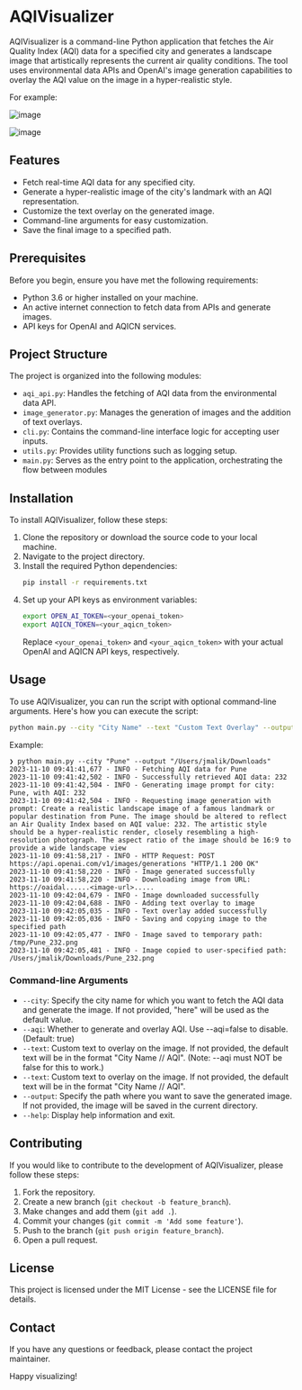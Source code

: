 # AQIVisualizer

AQIVisualizer is a command-line Python application that fetches the Air Quality Index (AQI) data for a specified city and generates a landscape image that artistically represents the current air quality conditions. The tool uses environmental data APIs and OpenAI's image generation capabilities to overlay the AQI value on the image in a hyper-realistic style.

For example: 

![image](https://github.com/jatinkrmalik/aqi-visualizer/assets/7387945/44331e70-0d0e-4ca3-a320-0e3f3c98a76a)

![image](https://github.com/jatinkrmalik/aqi-visualizer/assets/7387945/5a0db253-bbed-4185-b472-2a7f4a894101)


## Features

- Fetch real-time AQI data for any specified city.
- Generate a hyper-realistic image of the city's landmark with an AQI representation.
- Customize the text overlay on the generated image.
- Command-line arguments for easy customization.
- Save the final image to a specified path.

## Prerequisites

Before you begin, ensure you have met the following requirements:

- Python 3.6 or higher installed on your machine.
- An active internet connection to fetch data from APIs and generate images.
- API keys for OpenAI and AQICN services.

## Project Structure

The project is organized into the following modules:

- `aqi_api.py`: Handles the fetching of AQI data from the environmental data API.
- `image_generator.py`: Manages the generation of images and the addition of text overlays.
- `cli.py`: Contains the command-line interface logic for accepting user inputs.
- `utils.py`: Provides utility functions such as logging setup.
- `main.py`: Serves as the entry point to the application, orchestrating the flow between modules

## Installation

To install AQIVisualizer, follow these steps:

1. Clone the repository or download the source code to your local machine.
2. Navigate to the project directory.
3. Install the required Python dependencies:
   ```sh
   pip install -r requirements.txt
   ```
4. Set up your API keys as environment variables:
   ```sh
   export OPEN_AI_TOKEN=<your_openai_token>
   export AQICN_TOKEN=<your_aqicn_token>
   ```
   Replace `<your_openai_token>` and `<your_aqicn_token>` with your actual OpenAI and AQICN API keys, respectively.

## Usage

To use AQIVisualizer, you can run the script with optional command-line arguments. Here's how you can execute the script:

```sh
python main.py --city "City Name" --text "Custom Text Overlay" --output "path/to/save/image"
```

Example: 

```shell
❯ python main.py --city "Pune" --output "/Users/jmalik/Downloads"
2023-11-10 09:41:41,677 - INFO - Fetching AQI data for Pune
2023-11-10 09:41:42,502 - INFO - Successfully retrieved AQI data: 232
2023-11-10 09:41:42,504 - INFO - Generating image prompt for city: Pune, with AQI: 232
2023-11-10 09:41:42,504 - INFO - Requesting image generation with prompt: Create a realistic landscape image of a famous landmark or popular destination from Pune. The image should be altered to reflect an Air Quality Index based on AQI value: 232. The artistic style should be a hyper-realistic render, closely resembling a high-resolution photograph. The aspect ratio of the image should be 16:9 to provide a wide landscape view
2023-11-10 09:41:58,217 - INFO - HTTP Request: POST https://api.openai.com/v1/images/generations "HTTP/1.1 200 OK"
2023-11-10 09:41:58,220 - INFO - Image generated successfully
2023-11-10 09:41:58,220 - INFO - Downloading image from URL: https://oaidal......<image-url>.....
2023-11-10 09:42:04,679 - INFO - Image downloaded successfully
2023-11-10 09:42:04,688 - INFO - Adding text overlay to image
2023-11-10 09:42:05,035 - INFO - Text overlay added successfully
2023-11-10 09:42:05,036 - INFO - Saving and copying image to the specified path
2023-11-10 09:42:05,477 - INFO - Image saved to temporary path: /tmp/Pune_232.png
2023-11-10 09:42:05,481 - INFO - Image copied to user-specified path: /Users/jmalik/Downloads/Pune_232.png
```

### Command-line Arguments

- `--city`: Specify the city name for which you want to fetch the AQI data and generate the image. If not provided, "here" will be used as the default value.
- `--aqi`: Whether to generate and overlay AQI. Use --aqi=false to disable. (Default: true)
- `--text`: Custom text to overlay on the image. If not provided, the default text will be in the format "City Name // AQI". (Note: --aqi must NOT be false for this to work.)
- `--text`: Custom text to overlay on the image. If not provided, the default text will be in the format "City Name // AQI".
- `--output`: Specify the path where you want to save the generated image. If not provided, the image will be saved in the current directory.
- `--help`: Display help information and exit.


## Contributing

If you would like to contribute to the development of AQIVisualizer, please follow these steps:

1. Fork the repository.
2. Create a new branch (`git checkout -b feature_branch`).
3. Make changes and add them (`git add .`).
4. Commit your changes (`git commit -m 'Add some feature'`).
5. Push to the branch (`git push origin feature_branch`).
6. Open a pull request.

## License

This project is licensed under the MIT License - see the LICENSE file for details.

## Contact

If you have any questions or feedback, please contact the project maintainer.

Happy visualizing!

